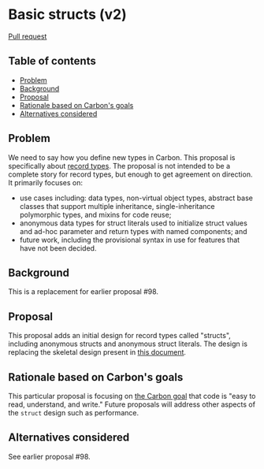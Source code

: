 # Basic structs (v2)

<!--
Part of the Carbon Language project, under the Apache License v2.0 with LLVM
Exceptions. See /LICENSE for license information.
SPDX-License-Identifier: Apache-2.0 WITH LLVM-exception
-->

[Pull request](https://github.com/carbon-language/carbon-lang/pull/561)

<!-- toc -->

## Table of contents

-   [Problem](#problem)
-   [Background](#background)
-   [Proposal](#proposal)
-   [Rationale based on Carbon's goals](#rationale-based-on-carbons-goals)
-   [Alternatives considered](#alternatives-considered)

<!-- tocstop -->

## Problem

We need to say how you define new types in Carbon. This proposal is specifically
about [record types](<https://en.wikipedia.org/wiki/Record_(computer_science)>).
The proposal is not intended to be a complete story for record types, but enough
to get agreement on direction. It primarily focuses on:

-   use cases including: data types, non-virtual object types, abstract base
    classes that support multiple inheritance, single-inheritance polymorphic
    types, and mixins for code reuse;
-   anonymous data types for struct literals used to initialize struct values
    and ad-hoc parameter and return types with named components; and
-   future work, including the provisional syntax in use for features that have
    not been decided.

## Background

This is a replacement for earlier proposal #98.

## Proposal

This proposal adds an initial design for record types called "structs",
including anonymous structs and anonymous struct literals. The design is
replacing the skeletal design present in
[this document](/docs/design/structs.md).

## Rationale based on Carbon's goals

This particular proposal is focusing on
[the Carbon goal](/docs/project/goals.md#code-that-is-easy-to-read-understand-and-write)
that code is "easy to read, understand, and write." Future proposals will
address other aspects of the `struct` design such as performance.

## Alternatives considered

See earlier proposal #98.
